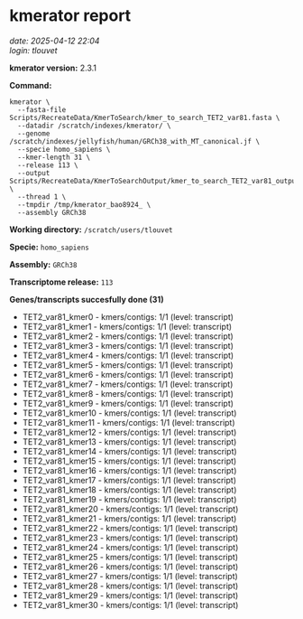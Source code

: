 # kmerator report
*date: 2025-04-12 22:04*  
*login: tlouvet*

**kmerator version:** 2.3.1

**Command:**

```
kmerator \
  --fasta-file Scripts/RecreateData/KmerToSearch/kmer_to_search_TET2_var81.fasta \
  --datadir /scratch/indexes/kmerator/ \
  --genome /scratch/indexes/jellyfish/human/GRCh38_with_MT_canonical.jf \
  --specie homo_sapiens \
  --kmer-length 31 \
  --release 113 \
  --output Scripts/RecreateData/KmerToSearchOutput/kmer_to_search_TET2_var81_output \
  --thread 1 \
  --tmpdir /tmp/kmerator_bao8924_ \
  --assembly GRCh38
```

**Working directory:** `/scratch/users/tlouvet`

**Specie:** `homo_sapiens`

**Assembly:** `GRCh38`

**Transcriptome release:** `113`

**Genes/transcripts succesfully done (31)**

- TET2_var81_kmer0 - kmers/contigs: 1/1 (level: transcript)
- TET2_var81_kmer1 - kmers/contigs: 1/1 (level: transcript)
- TET2_var81_kmer2 - kmers/contigs: 1/1 (level: transcript)
- TET2_var81_kmer3 - kmers/contigs: 1/1 (level: transcript)
- TET2_var81_kmer4 - kmers/contigs: 1/1 (level: transcript)
- TET2_var81_kmer5 - kmers/contigs: 1/1 (level: transcript)
- TET2_var81_kmer6 - kmers/contigs: 1/1 (level: transcript)
- TET2_var81_kmer7 - kmers/contigs: 1/1 (level: transcript)
- TET2_var81_kmer8 - kmers/contigs: 1/1 (level: transcript)
- TET2_var81_kmer9 - kmers/contigs: 1/1 (level: transcript)
- TET2_var81_kmer10 - kmers/contigs: 1/1 (level: transcript)
- TET2_var81_kmer11 - kmers/contigs: 1/1 (level: transcript)
- TET2_var81_kmer12 - kmers/contigs: 1/1 (level: transcript)
- TET2_var81_kmer13 - kmers/contigs: 1/1 (level: transcript)
- TET2_var81_kmer14 - kmers/contigs: 1/1 (level: transcript)
- TET2_var81_kmer15 - kmers/contigs: 1/1 (level: transcript)
- TET2_var81_kmer16 - kmers/contigs: 1/1 (level: transcript)
- TET2_var81_kmer17 - kmers/contigs: 1/1 (level: transcript)
- TET2_var81_kmer18 - kmers/contigs: 1/1 (level: transcript)
- TET2_var81_kmer19 - kmers/contigs: 1/1 (level: transcript)
- TET2_var81_kmer20 - kmers/contigs: 1/1 (level: transcript)
- TET2_var81_kmer21 - kmers/contigs: 1/1 (level: transcript)
- TET2_var81_kmer22 - kmers/contigs: 1/1 (level: transcript)
- TET2_var81_kmer23 - kmers/contigs: 1/1 (level: transcript)
- TET2_var81_kmer24 - kmers/contigs: 1/1 (level: transcript)
- TET2_var81_kmer25 - kmers/contigs: 1/1 (level: transcript)
- TET2_var81_kmer26 - kmers/contigs: 1/1 (level: transcript)
- TET2_var81_kmer27 - kmers/contigs: 1/1 (level: transcript)
- TET2_var81_kmer28 - kmers/contigs: 1/1 (level: transcript)
- TET2_var81_kmer29 - kmers/contigs: 1/1 (level: transcript)
- TET2_var81_kmer30 - kmers/contigs: 1/1 (level: transcript)
